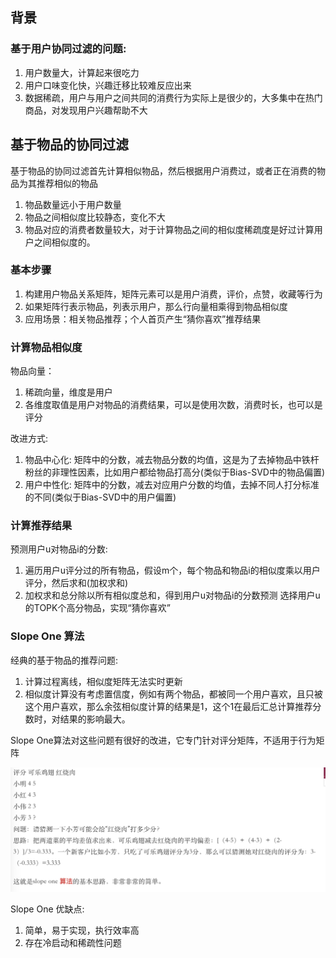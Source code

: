 ## 背景
### 基于用户协同过滤的问题:
1. 用户数量大，计算起来很吃力
2. 用户口味变化快，兴趣迁移比较难反应出来
3. 数据稀疏，用户与用户之间共同的消费行为实际上是很少的，大多集中在热门商品，对发现用户兴趣帮助不大



## 基于物品的协同过滤
基于物品的协同过滤首先计算相似物品，然后根据用户消费过，或者正在消费的物品为其推荐相似的物品  
1. 物品数量远小于用户数量
2. 物品之间相似度比较静态，变化不大
3. 物品对应的消费者数量较大，对于计算物品之间的相似度稀疏度是好过计算用户之间相似度的。

### 基本步骤
1. 构建用户物品关系矩阵，矩阵元素可以是用户消费，评价，点赞，收藏等行为
2. 如果矩阵行表示物品，列表示用户，那么行向量相乘得到物品相似度
3. 应用场景：相关物品推荐；个人首页产生“猜你喜欢”推荐结果

### 计算物品相似度
物品向量：
1. 稀疏向量，维度是用户
2. 各维度取值是用户对物品的消费结果，可以是使用次数，消费时长，也可以是评分

改进方式:
1. 物品中心化: 矩阵中的分数，减去物品分数的均值，这是为了去掉物品中铁杆粉丝的非理性因素，比如用户都给物品打高分(类似于Bias-SVD中的物品偏置)
2. 用户中性化: 矩阵中的分数，减去对应用户分数的均值，去掉不同人打分标准的不同(类似于Bias-SVD中的用户偏置)

### 计算推荐结果
预测用户u对物品i的分数:
1. 遍历用户u评分过的所有物品，假设m个，每个物品和物品i的相似度乘以用户评分，然后求和(加权求和)
2. 加权求和总分除以所有相似度总和，得到用户u对物品i的分数预测
选择用户u的TOPK个高分物品，实现“猜你喜欢”

### Slope One 算法
经典的基于物品的推荐问题:
1. 计算过程离线，相似度矩阵无法实时更新
2. 相似度计算没有考虑置信度，例如有两个物品，都被同一个用户喜欢，且只被这个用户喜欢，那么余弦相似度计算的结果是1，这个1在最后汇总计算推荐分数时，对结果的影响最大。

Slope One算法对这些问题有很好的改进，它专门针对评分矩阵，不适用于行为矩阵

![](pic/note2_1.jpg)

Slope One 优缺点:
1. 简单，易于实现，执行效率高
2. 存在冷启动和稀疏性问题

